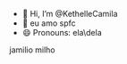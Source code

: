 - 👋 Hi, I’m @KethelleCamila
- 👀 eu amo spfc
- 😄 Pronouns: ela\dela
  

<!---
KethelleCamila/KethelleCamila is a ✨ special ✨ repository because its `README.md` (this file) appears on your GitHub profile.
You can click the Preview link to take a look at your changes.
--->
jamilio milho
